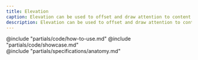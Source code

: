```yaml
---
title: Elevation
caption: Elevation can be used to offset and draw attention to content or indicate interactivity.
description: Elevation can be used to offset and draw attention to content or indicate interactivity.
---
```


<section data-tab="Code">
  @include "partials/code/how-to-use.md"
  @include "partials/code/showcase.md"
</section>

<section data-tab="Specifications">
  @include "partials/specifications/anatomy.md"
</section>

